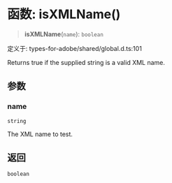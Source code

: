 # 函数: isXMLName()

> **isXMLName**(`name`): `boolean`

定义于: types-for-adobe/shared/global.d.ts:101

Returns true if the supplied string is a valid XML name.

## 参数

### name

`string`

The XML name to test.

## 返回

`boolean`
